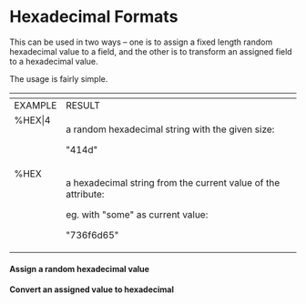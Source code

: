 # Hexadecimal Formats

This can be used in two ways – one is to assign a fixed length random hexadecimal value to a field, and the other is to transform an assigned field to a hexadecimal value.

The usage is fairly simple.&#x20;

<table data-header-hidden><thead><tr><th valign="top"></th><th valign="top"></th></tr></thead><tbody><tr><td valign="top">EXAMPLE</td><td valign="top">RESULT</td></tr><tr><td valign="top">%HEX|4</td><td valign="top"><p>a random hexadecimal string with the given size:</p><p>"414d"</p></td></tr><tr><td valign="top">%HEX</td><td valign="top"><p>a hexadecimal string from the current value of the attribute:</p><p>eg. with "some" as current value:</p><p>"736f6d65"</p></td></tr></tbody></table>

#### Assign a random hexadecimal value



#### Convert an assigned value to hexadecimal

